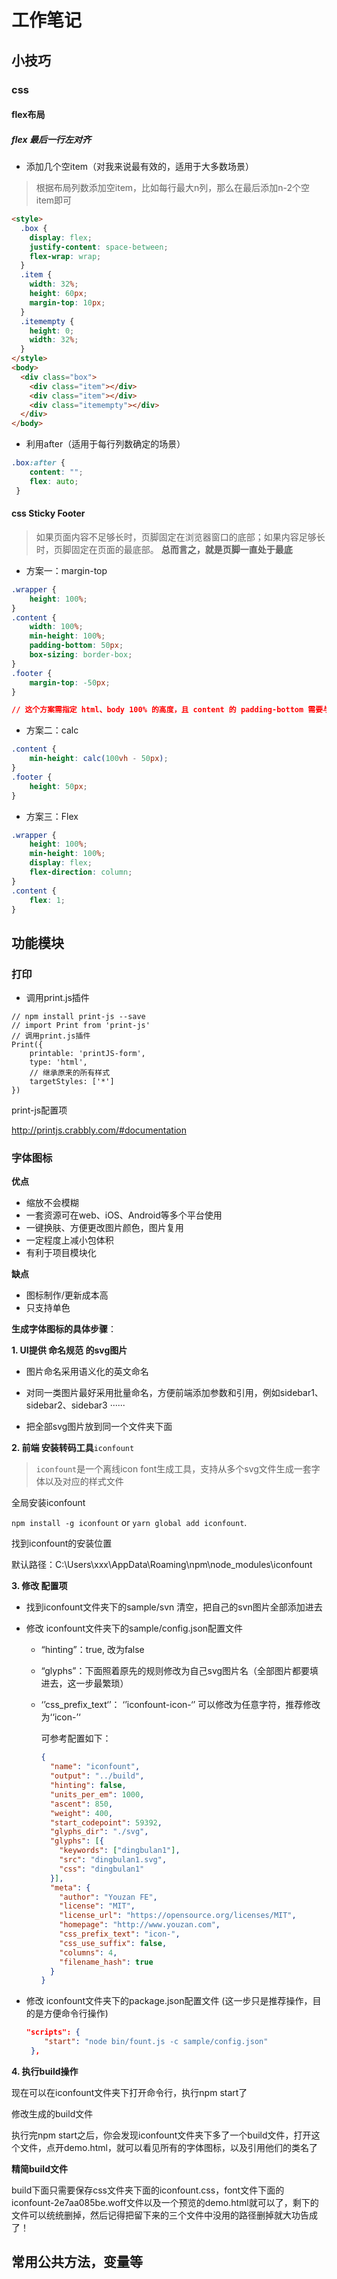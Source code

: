 # 工作笔记

## 小技巧

### css

#### flex布局

##### flex 最后一行左对齐

* 添加几个空item（对我来说最有效的，适用于大多数场景） 

> 根据布局列数添加空item，比如每行最大n列，那么在最后添加n-2个空item即可

```html
<style>
  .box {
    display: flex;
    justify-content: space-between;
    flex-wrap: wrap;
  }
  .item {
    width: 32%;
    height: 60px;
    margin-top: 10px;
  }
  .itemempty {
    height: 0;
    width: 32%;
  }
</style>
<body>
  <div class="box">
    <div class="item"></div>
    <div class="item"></div>
    <div class="itemempty"></div>
  </div>
</body>
```

* 利用after（适用于每行列数确定的场景）

```css
.box:after {
    content: "";
    flex: auto;
 }
```



#### css Sticky Footer

> 如果页面内容不足够长时，页脚固定在浏览器窗口的底部；如果内容足够长时，页脚固定在页面的最底部。
> **总而言之，就是页脚一直处于最底**

* 方案一：margin-top

```css
.wrapper {
    height: 100%;
}
.content {
    width: 100%;
    min-height: 100%;
    padding-bottom: 50px;
    box-sizing: border-box;
}
.footer {
    margin-top: -50px;
}

// 这个方案需指定 html、body 100% 的高度，且 content 的 padding-bottom 需要与 footer 的 height 一致
```

* 方案二：calc

```css
.content {
    min-height: calc(100vh - 50px);
}
.footer {
    height: 50px;
}
```

* 方案三：Flex

```css
.wrapper {
    height: 100%;
    min-height: 100%;
    display: flex;
    flex-direction: column;
}
.content {
    flex: 1;
}
```



## 功能模块

### 打印

* 调用print.js插件

```vue
// npm install print-js --save
// import Print from 'print-js'
// 调用print.js插件
Print({
    printable: 'printJS-form',
    type: 'html',
    // 继承原来的所有样式
    targetStyles: ['*']
})
```

print-js配置项

http://printjs.crabbly.com/#documentation  

### 字体图标

**优点**

- 缩放不会模糊
- 一套资源可在web、iOS、Android等多个平台使用
- 一键换肤、方便更改图片颜色，图片复用
- 一定程度上减小包体积
- 有利于项目模块化

**缺点**

- 图标制作/更新成本高
- 只支持单色



**生成字体图标的具体步骤**：



**1. UI提供 命名规范 的svg图片**

* 图片命名采用语义化的英文命名

* 对同一类图片最好采用批量命名，方便前端添加参数和引用，例如sidebar1、sidebar2、sidebar3 ······

* 把全部svg图片放到同一个文件夹下面


**2. 前端 安装转码工具**`iconfount`

> `iconfount`是一个离线icon font生成工具，支持从多个svg文件生成一套字体以及对应的样式文件

全局安装iconfount

`npm install -g iconfount` or `yarn global add iconfount`.

找到iconfount的安装位置

默认路径：C:\Users\xxx\AppData\Roaming\npm\node_modules\iconfount

**3. 修改 配置项**

* 找到iconfount文件夹下的sample/svn  清空，把自己的svn图片全部添加进去

* 修改 iconfount文件夹下的sample/config.json配置文件

  * “hinting”：true, 改为false

  * “glyphs”：下面照着原先的规则修改为自己svg图片名（全部图片都要填进去，这一步最繁琐）

  * ‘’css_prefix_text‘’： ‘’iconfount-icon-‘’ 可以修改为任意字符，推荐修改为‘‘icon-’‘

    可参考配置如下：

    ```json
    {
      "name": "iconfount",
      "output": "../build",
      "hinting": false,
      "units_per_em": 1000,
      "ascent": 850,
      "weight": 400,
      "start_codepoint": 59392,
      "glyphs_dir": "./svg",
      "glyphs": [{
        "keywords": ["dingbulan1"],
        "src": "dingbulan1.svg",
        "css": "dingbulan1"
      }],
      "meta": {
        "author": "Youzan FE",
        "license": "MIT",
        "license_url": "https://opensource.org/licenses/MIT",
        "homepage": "http://www.youzan.com",
        "css_prefix_text": "icon-",
        "css_use_suffix": false,
        "columns": 4,
        "filename_hash": true
      }
    }		
    ```


* 修改 iconfount文件夹下的package.json配置文件 (这一步只是推荐操作，目的是方便命令行操作)

  ```json
  "scripts": {
      "start": "node bin/fount.js -c sample/config.json"
   },
  ```

**4. 执行build操作**

现在可以在iconfount文件夹下打开命令行，执行npm start了

修改生成的build文件

执行完npm start之后，你会发现iconfount文件夹下多了一个build文件，打开这个文件，点开demo.html，就可以看见所有的字体图标，以及引用他们的类名了

**精简build文件**

build下面只需要保存css文件夹下面的iconfount.css，font文件下面的iconfount-2e7aa085be.woff文件以及一个预览的demo.html就可以了，剩下的文件可以统统删掉，然后记得把留下来的三个文件中没用的路径删掉就大功告成了！   







## 常用公共方法，变量等